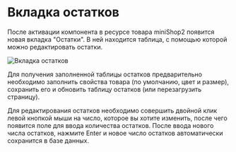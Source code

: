 # Вкладка остатков

После активации компонента в ресурсе товара miniShop2 появится новая вкладка "Остатки". В ней находится таблица, с помощью которой можно редактировать остатки.

![Вкладка остатков](https://file.modx.pro/files/0/7/f/07fabf8b1eebd0e5ee0c48b5a5c4d6fa.png)

Для получения заполненной таблицы остатков предварительно необходимо заполнить свойства товара (по умолчанию, цвет и размер), сохранить его и обновить таблицу остатков (или перезагрузить страницу).

Для редактирования остатков необходимо совершить двойной клик левой кнопкой мыши на число, которое вы хотите изменить, после чего появится поле для ввода количества остатков. После ввода нового числа остатков, нажмите Enter и новое число остатков автоматически сохранится в базе данных.
